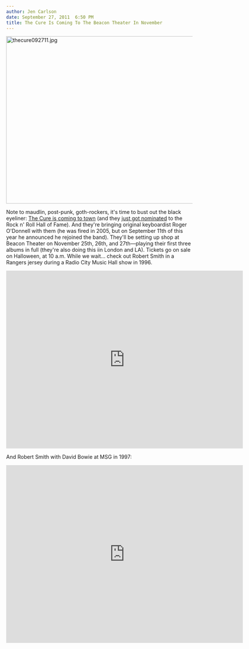 ```yaml
---
author: Jen Carlson
date: September 27, 2011  6:50 PM
title: The Cure Is Coming To The Beacon Theater In November
---
```


<p><span class="mt-enclosure mt-enclosure-image" style="display: inline;"> <img alt="thecure092711.jpg" src="https://web.archive.org/web/20111026062641im_/http://gothamist.com/attachments/arts_jen/thecure092711.jpg" width="640" height="452" class="image-none"> </span></p>

<p>Note to maudlin, post-punk, goth-rockers, it&apos;s time to bust out the black eyeliner: <a href="https://web.archive.org/web/20111026062641/http://www.stereoboard.com/content/view/167985/9">The Cure is coming to town</a> (and they <a href="https://web.archive.org/web/20111026062641/http://online.wsj.com/article/AP7cb290f5e67942fabe88c57bbf6aaec8.html">just got nominated</a> to the Rock n&apos; Roll Hall of Fame). And they&apos;re bringing original keyboardist Roger O&apos;Donnell with them (he was fired in 2005, but on September 11th of this year he announced he rejoined the band). They&apos;ll be setting up shop at Beacon Theater on November 25th, 26th, and 27th&#x2014;playing their first three albums in full (they&apos;re also doing this iin London and LA). Tickets go on sale on Halloween, at 10 a.m. While we wait... check out Robert Smith in a Rangers jersey during a Radio City Music Hall show in 1996.</p>

<p><iframe width="640" height="480" src="https://web.archive.org/web/20111026062641if_/http://www.youtube.com/embed/JxQRK3-9NH8" frameborder="0" allowfullscreen></iframe></p>

<p>And Robert Smith with David Bowie at MSG in 1997:</p>

<p><iframe width="640" height="480" src="https://web.archive.org/web/20111026062641if_/http://www.youtube.com/embed/Krhzq6C1EBw" frameborder="0" allowfullscreen></iframe></p>